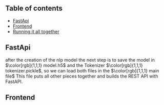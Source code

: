 ## Table of contents
* [FastApi](#fastapi)
* [Frontend](#frontend)
* [Running it all together](#Running-it-all-together)


## FastApi
after the creation of the nlp model the next step is to save the model in $\color[rgb]{1,1,1} model.h5$
 and the Tokenizer $\color[rgb]{1,1,1} tokenizer.pickle$, so we can load both files in the $\color[rgb]{1,1,1} main file$ This file puts all other pieces together and builds the REST API with FastAPI.


## Frontend
